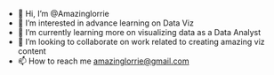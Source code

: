 - 👋 Hi, I’m @Amazinglorrie
- 👀 I’m interested in advance learning on Data Viz
- 🌱 I’m currently learning more on visualizing data as a Data Analyst
- 💞️ I’m looking to collaborate on work related to creating amazing viz content
- 📫 How to reach me amazinglorrie@gmail.com

<!---
Amazinglorrie/Amazinglorrie is a ✨ special ✨ repository because its `README.md` (this file) appears on your GitHub profile.
You can click the Preview link to take a look at your changes.
--->
